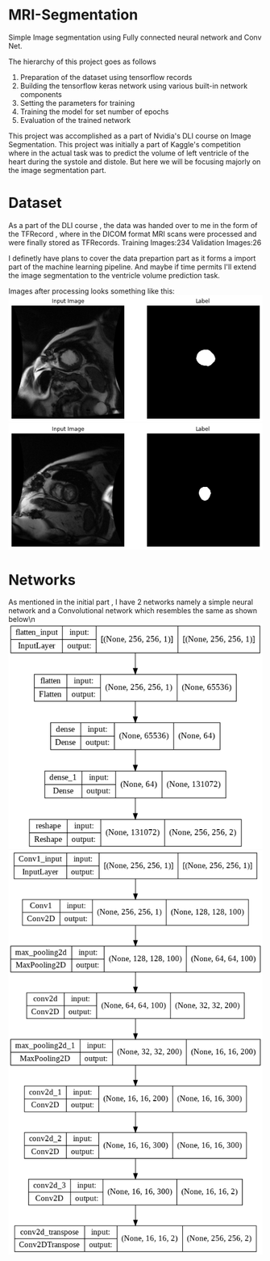 # MRI-Segmentation
Simple Image segmentation using Fully connected neural network and Conv Net. 

The hierarchy of this project goes as follows
1. Preparation of the dataset using tensorflow records
2. Building the tensorflow keras network using various built-in network components
3. Setting the parameters for training
4. Training the model for set number of epochs
5. Evaluation of the trained network

This project was accomplished as a part of Nvidia's DLI course on Image Segmentation. This project was initially a part of Kaggle's competition where in the actual task was to predict the volume of left ventricle of the heart during the systole and distole. But here we will be focusing majorly on the image segmentation part.

# Dataset
As a part of the DLI course , the data was handed over to me in the form of the TFRecord , where in the DICOM format MRI scans were processed and were finally stored as TFRecords.
Training Images:234
Validation Images:26

I definetly have plans to cover the data prepartion part as it forms a import part of the machine learning pipeline. And maybe if time permits I'll extend the image segmentation to the ventricle volume prediction task.

Images after processing looks something like this:
<kbd>![Sample image1](Data/example1.png)</kbd>
<kbd>![Sample image2](Data/example2.png)</kbd>

# Networks
As mentioned in the initial part , I have 2 networks namely a simple neural network and a Convolutional network which resembles the same as shown below\n
<kbd>![NeuralNet](Data/NeuralNet.png)</kbd>
<kbd>![ConvNet](Data/ConvNet.png)</kbd>

